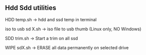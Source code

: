 
Hdd Sdd utilities
--------------------------------------------------------------------

HDD temp.sh -> hdd and ssd temp in terminal

iso to usb sd X.sh -> iso file to usb thumb (Linux only, NO Windows)

SDD trim.sh -> Start a trim on all ssd

WIPE sdX.sh -> ERASE all data permanently on selected drive
